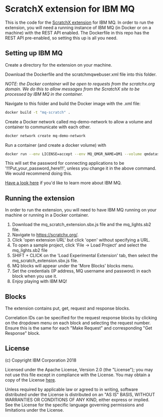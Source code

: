 # ScratchX extension for IBM MQ

This is the code for the [ScratchX extension](https://scratchx.org/) for IBM MQ. In order to run the extension, you will need a running instance of IBM MQ (in Docker or on a machine) with the REST API enabled. The Dockerfile in this repo has the REST API pre-enabled, so setting this up is all you need.

## Setting up IBM MQ

Create a directory for the extension on your machine.

Download the Dockerfile and the scratchmqwebuser.xml file into this folder.

*NOTE: the Docker container will be open to requests from the scratchx.org domain. We do this to allow messages from the ScratchX site to be processed by IBM MQ in the container.*

Navigate to this folder and build the Docker image with the .xml file:

```bash
docker build -t "mq-scratch" .
```

Create a Docker network called mq-demo-network to allow a volume and container to communicate with each other.

```bash
docker network create mq-demo-network
```

Run a container (and create a docker volume) with

```bash
docker run --env LICENSE=accept --env MQ_QMGR_NAME=QM1 --volume qmdatascratch:/mnt/mqm --publish 1414:1414 --publish 9443:9443 --network mq-demo-network --network-alias qmgr --detach --env MQ_APP_PASSWORD=!!!Put_your_password_here!!! mq-scratch:latest
```

This will set the password for connecting applications to be '!!!Put_your_password_here!!!', unless you change it in the above command. We would recommend doing this.

[Have a look here](https://developer.ibm.com/messaging/learn-mq/) if you'd like to learn more about IBM MQ.

## Running the extension

In order to run the extension, you will need to have IBM MQ running on your machine or running in a Docker container.

1. Download the mq_scratch_extension.sbx.js file and the mq_lights.sb2 file.
2. Navigate to <https://scratchx.org/>.
3. Click 'open extension URL' but click 'open' without specifying a URL.
4. To open a sample project, click 'File -> Load Project' and select the mq_lights.sb2 file
5. SHIFT + CLICK on the 'Load Experimental Extension' tab, then select the mq_scratch_extension.sbx.js file.
6. MQ blocks will appear under the 'More Blocks' blocks menu.
7. Set the credentials (IP address, MQ username and password) in each block when you use it.
8. Enjoy playing with IBM MQ!

## Blocks

The extension contains put, get, request and response blocks.

Correlation IDs can be specified for the request response blocks by clicking on the dropdown menu on each block and selecting the request number. Ensure this is the same for each "Make Request" and corresponding "Get Response" block.

## License

(c) Copyright IBM Corporation 2018

Licensed under the Apache License, Version 2.0 (the "License");
you may not use this file except in compliance with the License.
You may obtain a copy of the License [here](http://www.apache.org/licenses/LICENSE-2.0).

Unless required by applicable law or agreed to in writing, software
distributed under the License is distributed on an "AS IS" BASIS,
WITHOUT WARRANTIES OR CONDITIONS OF ANY KIND, either express or implied.
See the License for the specific language governing permissions and
limitations under the License.